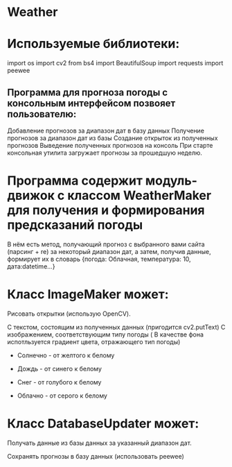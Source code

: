 # Weather

# Используемые библиотеки: 
import os
import cv2
from bs4 import BeautifulSoup
import requests
import peewee


## Программа для прогноза погоды с консольным интерфейсом позвояет пользователю:

   Добавление прогнозов за диапазон дат в базу данных
   Получение прогнозов за диапазон дат из базы
   Создание открыток из полученных прогнозов
   Выведение полученных прогнозов на консоль
   При старте консольная утилита загружает прогнозы за прошедшую неделю.

# Программа содержит модуль-движок с классом WeatherMaker для получения и формирования предсказаний погоды

В нём есть метод, получающий прогноз с выбранного вами сайта (парсинг + re) за некоторый диапазон дат, а затем, получив данные, формирует их в словарь {погода: Облачная, температура: 10, дата:datetime...}

# Класс ImageMaker может:

Рисовать открытки (использую OpenCV). 

С текстом, состоящим из полученных данных (пригодится cv2.putText)
С изображением, соответствующим типу погоды ( В качестве фона испотльзуется градиент цвета, отражающего тип погоды)

* Солнечно - от желтого к белому

* Дождь - от синего к белому

* Снег - от голубого к белому

* Облачно - от серого к белому

# Класс DatabaseUpdater может: 

Получать данные из базы данных за указанный диапазон дат.

Сохранять прогнозы в базу данных (использовать peewee)
